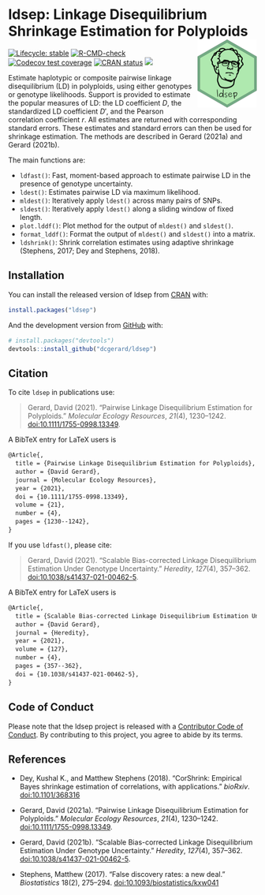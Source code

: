 
<!-- README.md is generated from README.Rmd. Please edit that file -->

# ldsep: Linkage Disequilibrium Shrinkage Estimation for Polyploids <a href='https://dcgerard.github.io/ldsep/'><img src='man/figures/logo.png' align="right" height="138" alt="ldsep logo"/></a>

<!-- badges: start -->

[![Lifecycle:
stable](https://img.shields.io/badge/lifecycle-stable-brightgreen.svg)](https://lifecycle.r-lib.org/articles/stages.html)
[![R-CMD-check](https://github.com/dcgerard/ldsep/actions/workflows/R-CMD-check.yaml/badge.svg)](https://github.com/dcgerard/ldsep/actions/workflows/R-CMD-check.yaml)
[![Codecov test
coverage](https://codecov.io/gh/dcgerard/ldsep/graph/badge.svg)](https://app.codecov.io/gh/dcgerard/ldsep)
[![CRAN
status](https://www.r-pkg.org/badges/version/ldsep)](https://CRAN.R-project.org/package=ldsep)
[![](http://cranlogs.r-pkg.org/badges/grand-total/ldsep)](https://cran.r-project.org/package=ldsep)
<!-- badges: end -->

Estimate haplotypic or composite pairwise linkage disequilibrium (LD) in
polyploids, using either genotypes or genotype likelihoods. Support is
provided to estimate the popular measures of LD: the LD coefficient $D$,
the standardized LD coefficient $D'$, and the Pearson correlation
coefficient $r$. All estimates are returned with corresponding standard
errors. These estimates and standard errors can then be used for
shrinkage estimation. The methods are described in Gerard (2021a) and
Gerard (2021b).

The main functions are:

- `ldfast()`: Fast, moment-based approach to estimate pairwise LD in the
  presence of genotype uncertainty.
- `ldest()`: Estimates pairwise LD via maximum likelihood.
- `mldest()`: Iteratively apply `ldest()` across many pairs of SNPs.
- `sldest()`: Iteratively apply `ldest()` along a sliding window of
  fixed length.
- `plot.lddf()`: Plot method for the output of `mldest()` and
  `sldest()`.
- `format_lddf()`: Format the output of `mldest()` and `sldest()` into a
  matrix.
- `ldshrink()`: Shrink correlation estimates using adaptive shrinkage
  (Stephens, 2017; Dey and Stephens, 2018).

## Installation

You can install the released version of ldsep from
[CRAN](https://cran.r-project.org/package=ldsep) with:

``` r
install.packages("ldsep")
```

And the development version from
[GitHub](https://github.com/dcgerard/ldsep) with:

``` r
# install.packages("devtools")
devtools::install_github("dcgerard/ldsep")
```

## Citation

To cite `ldsep` in publications use:

> Gerard, David (2021). “Pairwise Linkage Disequilibrium Estimation for
> Polyploids.” *Molecular Ecology Resources*, *21*(4), 1230–1242.
> [doi:10.1111/1755-0998.13349](https://doi.org/10.1111/1755-0998.13349).

A BibTeX entry for LaTeX users is

``` tex
@Article{,
  title = {Pairwise Linkage Disequilibrium Estimation for Polyploids},
  author = {David Gerard},
  journal = {Molecular Ecology Resources},
  year = {2021},
  doi = {10.1111/1755-0998.13349},
  volume = {21},
  number = {4},
  pages = {1230--1242},
}
```

If you use `ldfast()`, please cite:

> Gerard, David (2021). “Scalable Bias-corrected Linkage Disequilibrium
> Estimation Under Genotype Uncertainty.” *Heredity*, *127*(4), 357–362.
> [doi:10.1038/s41437-021-00462-5](https://doi.org/10.1038/s41437-021-00462-5).

A BibTeX entry for LaTeX users is

``` tex
@Article{,
  title = {Scalable Bias-corrected Linkage Disequilibrium Estimation Under Genotype Uncertainty},
  author = {David Gerard},
  journal = {Heredity},
  year = {2021},
  volume = {127},
  number = {4},
  pages = {357--362},
  doi = {10.1038/s41437-021-00462-5},
}
```

## Code of Conduct

Please note that the ldsep project is released with a [Contributor Code
of
Conduct](https://contributor-covenant.org/version/2/0/CODE_OF_CONDUCT.html).
By contributing to this project, you agree to abide by its terms.

## References

- Dey, Kushal K., and Matthew Stephens (2018). “CorShrink: Empirical
  Bayes shrinkage estimation of correlations, with applications.”
  *bioRxiv*. [doi:10.1101/368316](https://doi.org/10.1101/368316)

- Gerard, David (2021a). “Pairwise Linkage Disequilibrium Estimation for
  Polyploids.” *Molecular Ecology Resources*, *21*(4), 1230–1242.
  [doi:10.1111/1755-0998.13349](https://doi.org/10.1111/1755-0998.13349).

- Gerard, David (2021b). “Scalable Bias-corrected Linkage Disequilibrium
  Estimation Under Genotype Uncertainty.” *Heredity*, *127*(4), 357–362.
  [doi:10.1038/s41437-021-00462-5](https://doi.org/10.1038/s41437-021-00462-5).

- Stephens, Matthew (2017). “False discovery rates: a new deal.”
  *Biostatistics* 18(2), 275–294.
  [doi:10.1093/biostatistics/kxw041](https://doi.org/10.1093/biostatistics/kxw041)
